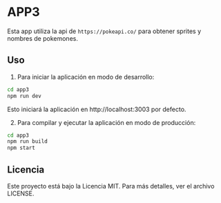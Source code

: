 # APP3

Esta app utiliza la api de `https://pokeapi.co/` para obtener sprites y nombres de pokemones.

## Uso

1. Para iniciar la aplicación en modo de desarrollo:

```bash
cd app3
npm run dev
```

Esto iniciará la aplicación en http://localhost:3003 por defecto.

2. Para compilar y ejecutar la aplicación en modo de producción:

```bash
cd app3
npm run build
npm start
```

## Licencia

Este proyecto está bajo la Licencia MIT. Para más detalles, ver el archivo LICENSE.

